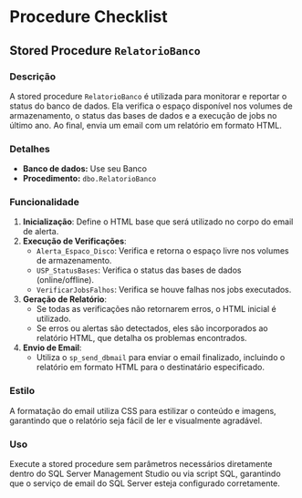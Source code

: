 # Procedure Checklist

## Stored Procedure `RelatorioBanco`

### Descrição
A stored procedure `RelatorioBanco` é utilizada para monitorar e reportar o status do banco de dados. Ela verifica o espaço disponível nos volumes de armazenamento, o status das bases de dados e a execução de jobs no último ano. Ao final, envia um email com um relatório em formato HTML.

### Detalhes
- **Banco de dados:** Use seu Banco
- **Procedimento:** `dbo.RelatorioBanco`

### Funcionalidade
1. **Inicialização**: Define o HTML base que será utilizado no corpo do email de alerta.
2. **Execução de Verificações**:
   - `Alerta_Espaco_Disco`: Verifica e retorna o espaço livre nos volumes de armazenamento.
   - `USP_StatusBases`: Verifica o status das bases de dados (online/offline).
   - `VerificarJobsFalhos`: Verifica se houve falhas nos jobs executados.
3. **Geração de Relatório**:
   - Se todas as verificações não retornarem erros, o HTML inicial é utilizado.
   - Se erros ou alertas são detectados, eles são incorporados ao relatório HTML, que detalha os problemas encontrados.
4. **Envio de Email**:
   - Utiliza o `sp_send_dbmail` para enviar o email finalizado, incluindo o relatório em formato HTML para o destinatário especificado.

### Estilo
A formatação do email utiliza CSS para estilizar o conteúdo e imagens, garantindo que o relatório seja fácil de ler e visualmente agradável.

### Uso
Execute a stored procedure sem parâmetros necessários diretamente dentro do SQL Server Management Studio ou via script SQL, garantindo que o serviço de email do SQL Server esteja configurado corretamente.


